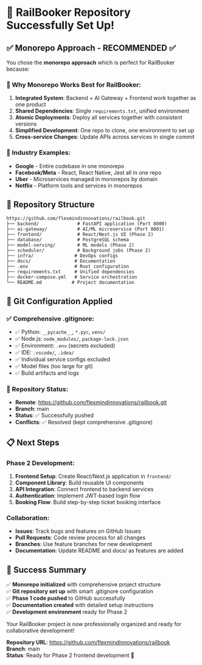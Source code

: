 # 🚀 RailBooker Repository Successfully Set Up!

## ✅ Monorepo Approach - RECOMMENDED ✅

You chose the **monorepo approach** which is perfect for RailBooker because:

### 🎯 Why Monorepo Works Best for RailBooker:

1. **Integrated System**: Backend + AI Gateway + Frontend work together as one product
2. **Shared Dependencies**: Single `requirements.txt`, unified environment
3. **Atomic Deployments**: Deploy all services together with consistent versions
4. **Simplified Development**: One repo to clone, one environment to set up
5. **Cross-service Changes**: Update APIs across services in single commit

### 🏢 Industry Examples:
- **Google** - Entire codebase in one monorepo
- **Facebook/Meta** - React, React Native, Jest all in one repo
- **Uber** - Microservices managed in monorepos by domain
- **Netflix** - Platform tools and services in monorepos

## 📁 Repository Structure

```
https://github.com/flexmindinnovations/railbook.git
├── backend/              # FastAPI application (Port 8000)
├── ai-gateway/           # AI/ML microservice (Port 8001)
├── frontend/             # React/Next.js UI (Phase 2)
├── database/             # PostgreSQL schema
├── model-serving/        # ML models (Phase 2)
├── scheduler/            # Background jobs (Phase 2)
├── infra/               # DevOps configs
├── docs/                # Documentation
├── .env                 # Root configuration
├── requirements.txt     # Unified dependencies
├── docker-compose.yml   # Service orchestration
└── README.md           # Project documentation
```

## 🔧 Git Configuration Applied

### ✅ Comprehensive .gitignore:
- ✅ Python: `__pycache__`, `*.pyc`, `venv/`
- ✅ Node.js: `node_modules/`, `package-lock.json`
- ✅ Environment: `.env` (secrets excluded)
- ✅ IDE: `.vscode/`, `.idea/`
- ✅ Individual service configs excluded
- ✅ Model files (too large for git)
- ✅ Build artifacts and logs

### 🚀 Repository Status:
- **Remote**: https://github.com/flexmindinnovations/railbook.git
- **Branch**: main
- **Status**: ✅ Successfully pushed
- **Conflicts**: ✅ Resolved (kept comprehensive .gitignore)

## 📋 Next Steps

### Phase 2 Development:
1. **Frontend Setup**: Create React/Next.js application in `frontend/`
2. **Component Library**: Build reusable UI components
3. **API Integration**: Connect frontend to backend services
4. **Authentication**: Implement JWT-based login flow
5. **Booking Flow**: Build step-by-step ticket booking interface

### Collaboration:
- **Issues**: Track bugs and features on GitHub Issues
- **Pull Requests**: Code review process for all changes
- **Branches**: Use feature branches for new development
- **Documentation**: Update README and docs/ as features are added

## 🎉 Success Summary

✅ **Monorepo initialized** with comprehensive project structure  
✅ **Git repository set up** with smart .gitignore configuration  
✅ **Phase 1 code pushed** to GitHub successfully  
✅ **Documentation created** with detailed setup instructions  
✅ **Development environment** ready for Phase 2  

Your RailBooker project is now professionally organized and ready for collaborative development!

**Repository URL**: https://github.com/flexmindinnovations/railbook  
**Branch**: main  
**Status**: Ready for Phase 2 frontend development 🚀
